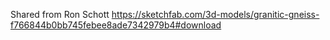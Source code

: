 Shared from Ron Schott
https://sketchfab.com/3d-models/granitic-gneiss-f766844b0bb745febee8ade7342979b4#download
